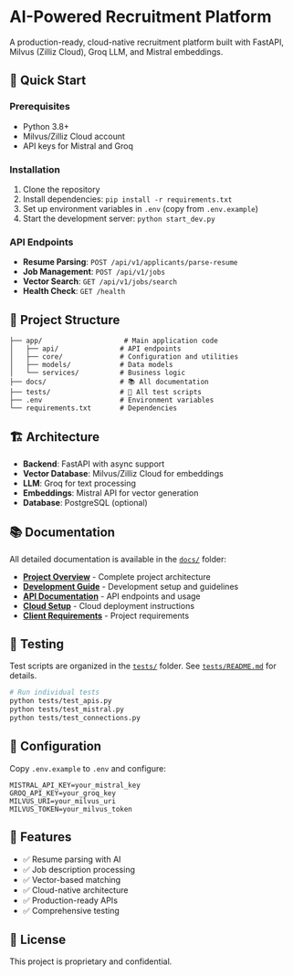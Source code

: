 # AI-Powered Recruitment Platform

A production-ready, cloud-native recruitment platform built with FastAPI, Milvus (Zilliz Cloud), Groq LLM, and Mistral embeddings.

## 🚀 Quick Start

### Prerequisites
- Python 3.8+
- Milvus/Zilliz Cloud account
- API keys for Mistral and Groq

### Installation
1. Clone the repository
2. Install dependencies: `pip install -r requirements.txt`
3. Set up environment variables in `.env` (copy from `.env.example`)
4. Start the development server: `python start_dev.py`

### API Endpoints
- **Resume Parsing**: `POST /api/v1/applicants/parse-resume`
- **Job Management**: `POST /api/v1/jobs`
- **Vector Search**: `GET /api/v1/jobs/search`
- **Health Check**: `GET /health`

## 📁 Project Structure

```
├── app/                    # Main application code
│   ├── api/               # API endpoints
│   ├── core/              # Configuration and utilities
│   ├── models/            # Data models
│   └── services/          # Business logic
├── docs/                  # 📚 All documentation
├── tests/                 # 🧪 All test scripts
├── .env                   # Environment variables
└── requirements.txt       # Dependencies
```

## 🏗️ Architecture

- **Backend**: FastAPI with async support
- **Vector Database**: Milvus/Zilliz Cloud for embeddings
- **LLM**: Groq for text processing
- **Embeddings**: Mistral API for vector generation
- **Database**: PostgreSQL (optional)

## 📚 Documentation

All detailed documentation is available in the [`docs/`](./docs/) folder:

- **[Project Overview](./docs/project-overview.md)** - Complete project architecture
- **[Development Guide](./docs/DEVELOPMENT.md)** - Development setup and guidelines
- **[API Documentation](./docs/CORE_APIS_PHASE1.md)** - API endpoints and usage
- **[Cloud Setup](./docs/CLOUD_SETUP.md)** - Cloud deployment instructions
- **[Client Requirements](./docs/CLIENT_REQUIREMENTS.md)** - Project requirements

## 🧪 Testing

Test scripts are organized in the [`tests/`](./tests/) folder. See [`tests/README.md`](./tests/README.md) for details.

```bash
# Run individual tests
python tests/test_apis.py
python tests/test_mistral.py
python tests/test_connections.py
```

## 🔧 Configuration

Copy `.env.example` to `.env` and configure:

```env
MISTRAL_API_KEY=your_mistral_key
GROQ_API_KEY=your_groq_key
MILVUS_URI=your_milvus_uri
MILVUS_TOKEN=your_milvus_token
```

## 🌟 Features

- ✅ Resume parsing with AI
- ✅ Job description processing
- ✅ Vector-based matching
- ✅ Cloud-native architecture
- ✅ Production-ready APIs
- ✅ Comprehensive testing

## 📄 License

This project is proprietary and confidential.
